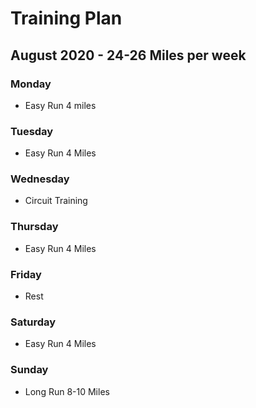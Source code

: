 # Training Plan

## August 2020 - 24-26 Miles per week

### Monday
* Easy Run 4 miles

### Tuesday
* Easy Run 4 Miles

###  Wednesday
* Circuit Training

### Thursday 
* Easy Run 4 Miles

### Friday 
* Rest

### Saturday
* Easy Run 4 Miles

### Sunday
* Long Run 8-10 Miles
